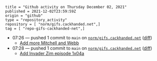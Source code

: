 ```
title = "Github activity on Thursday December 02, 2021"
published = 2021-12-02T23:59:59Z
origin = "github"
type = "repository_activity"
repository = [ "norm/gifs.cackhanded.net",]
tag = [ "repo-gifs-cackhanded-net",]
```

* 07:26 — pushed 1 commit to `main` on [`norm/gifs.cackhanded.net`](https://github.com/norm/gifs.cackhanded.net) ([diff](https://github.com/norm/gifs.cackhanded.net/compare/b2e7c0a1fc2d7193fe9b5b12d33b59c3d9486fd9..352238d73ad0ddf136156d20db122ada6a499d21))
  * [Add more Mitchell and Webb](https://github.com/norm/gifs.cackhanded.net/commit/352238d73ad0ddf136156d20db122ada6a499d21)
* 07:28 — pushed 1 commit to `main` on [`norm/gifs.cackhanded.net`](https://github.com/norm/gifs.cackhanded.net) ([diff](https://github.com/norm/gifs.cackhanded.net/compare/352238d73ad0ddf136156d20db122ada6a499d21..3c90b4071012ab33fd3cf1b590ea2643948cf976))
  * [Add Invader Zim episode 1x04a](https://github.com/norm/gifs.cackhanded.net/commit/3c90b4071012ab33fd3cf1b590ea2643948cf976)
